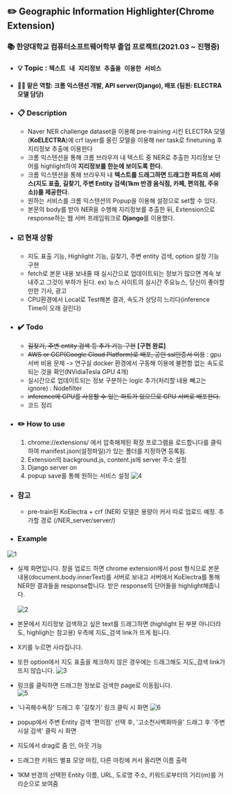 ## :pencil2: Geographic Information Highlighter(Chrome Extension)
### :books: 한양대학교 컴퓨터소프트웨어학부 졸업 프로젝트(2021.03 ~ 진행중)
- ### :bulb: **Topic** : <code>텍스트 내 지리정보 추출을 이용한 서비스</code>
- #### 👨‍💻 맡은 역할: 크롬 익스텐션 개발, API server(Django), 배포 (팀원: ELECTRA 모델 담당)
- ### :clipboard: Description
  - Naver NER challenge dataset을 이용해 pre-training 시킨 ELECTRA 모델(**KoELECTRA**)에 crf layer를 올린 모델을 이용해 ner task로 finetuning 후 지리정보 추출에 이용한다
  - 크롬 익스텐션을 통해 크롬 브라우저 내 텍스트 중 NER로 추출한 지리정보 단어를 highlight하여 **지리정보를 한눈에 보이도록 한다.**
  - 크롬 익스텐션을 통해 브라우저 내 **텍스트를 드래그하면 드래그한 파트의 서비스(지도 표출, 길찾기, 주변 Entity 검색(1km 반경 음식점, 카페, 편의점, 주유소))를 제공한다.**
  - 원하는 서비스를 크롬 익스텐션의 Popup을 이용해 설정으로 set할 수 있다.
  - 본문의 body를 받아 NER을 수행해 지리정보를 추출한 뒤, Extension으로 response하는 웹 서버 프레임워크로 **Django**를 이용했다.
- ### :ballot_box_with_check: 현재 상황
  - 지도 표출 기능, Highlight 기능, 길찾기, 주변 entity 검색, option 설정 기능 구현
  - fetch로 본문 내용 보내줄 때 실시간으로 업데이트되는 정보가 많으면 계속 보내주고 그것이 부하가 된다. ex) 뉴스 사이트의 실시간 주요뉴스, 당신이 좋아할만한 기사, 광고
  - CPU환경에서 Local로 Test해본 결과, 속도가 상당히 느리다(inference Time이 오래 걸린다)
- ### :heavy_check_mark: Todo
  - ~~길찾기, 주변 entity 검색 등 추가 기능 구현~~ **[구현 완료]**
  - ~~AWS or GCP(Google Cloud Platform)로 배포, 공인 ssl인증서 이용~~ : gpu 서버 비용 문제 -> 연구실 docker 환경에서 구동해 이용에 불편함 없는 속도로 되는 것을 확인(NVidiaTesla GPU 4개)
  - 실시간으로 업데이트되는 정보 구분하는 logic 추가(처리할 내용 빼고는 ignore) : Nodefilter
  - ~~inference에 GPU를 사용할 수 있는 파트가 있으므로 GPU 서버로 배포한다.~~
  - 코드 정리
 - ### :pencil2: How to use
    1. chrome://extensions/ 에서 압축해제된 확장 프로그램을 로드합니다를 클릭하여 manifest.json(설정파일)가 있는 폴더를 지정하면 등록됨.
    2. Extension의 background.js, content.js에 server 주소 설정 
    3. Django server on
    4. popup save를 통해 원하는 서비스 설정
    ![4](https://user-images.githubusercontent.com/26399303/137757522-187861a8-aa15-4be6-8f16-7a90341bbf63.png)
 - ### 참고
    - pre-train된 KoElectra + crf (NER) 모델은 용량이 커서 따로 업로드 예정. 추가할 경로 (/NER_server/server/)

 - ### Example
 ![1](https://user-images.githubusercontent.com/26399303/134728462-059e0051-315b-4053-9014-c9d99db7b675.png)
 - 실제 화면입니다. 창을 업로드 하면 chrome extension에서 post 형식으로 본문 내용(document.body.innerText)를 서버로 보내고 서버에서 KoElectra를 통해 NER한 결과들을 response합니다. 받은 response의 단어들을 highlight해줍니다.<br><br>
 ![2](https://user-images.githubusercontent.com/26399303/134728524-912fed94-a17f-4e9d-998c-f8961399bfff.png)

 - 본문에서 지리정보 검색하고 싶은 text를 드래그하면 (highlight 된 부분 아니더라도, highligh는 참고용) 우측에 지도_검색 link가 뜨게 됩니다. 
 - X키를 누르면 사라집니다. 
 - 또한 option에서 지도 표출을 체크하지 않은 경우에는 드래그해도 지도_검색 link가 뜨지 않습니다.
 ![3](https://user-images.githubusercontent.com/26399303/134728532-3502395f-6791-4a1e-b3bb-e2cceb4e2f7f.png)
  
  - 링크를 클릭하면 드래그한 정보로 검색한 page로 이동됩니다.<br>
![5](https://user-images.githubusercontent.com/26399303/137757624-7b44310c-ecee-40f3-ad94-026521ab45b9.png)
  - '나곡해수욕장' 드래그 후 '길찾기' 링크 클릭 시 화면
  ![6](https://user-images.githubusercontent.com/26399303/137757761-f0ae9bce-c618-4452-a6b1-6c20b0d2f848.png)
- popup에서 주변 Entity 검색 '편의점' 선택 후, '고소천사벽화마을' 드래그 후 '주변 시설 검색' 클릭 시 화면
- 지도에서 drag로 줌 인, 아웃 가능
- 드래그한 키워드 별표 모양 마킹, 다른 마킹에 커서 올리면 이름 출력
- 1KM 반경의 선택한 Entity 이름, URL, 도로명 주소, 키워드로부터의 거리(m)를 거리순으로 보여줌
